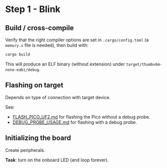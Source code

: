 # Step 1 - Blink

## Build / cross-compile

Verify that the right compiler options are set in `.cargo/config.toml` (a `memory.x` file is needed), then build with:

```bash
cargo build 
```

This will produce an ELF binary (without extension) under `target/thumbv6m-none-eabi/debug`.

## Flashing on target

Depends on type of connection with target device.

See:

- [FLASH_PICO_UF2.md](FLASH_PICO_UF2.md) for flashing the Pico without a debug probe.
- [DEBUG_PROBE_USAGE.md](DEBUG_PROBE_USAGE.md) for flashing with a debug probe.

## Initializing the board

Create peripherals.

**Task**: turn on the onboard LED (and loop forever).
